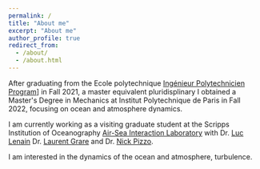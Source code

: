 ```yaml
---
permalink: /
title: "About me"
excerpt: "About me"
author_profile: true
redirect_from: 
  - /about/
  - /about.html
---
```


After graduating from the Ecole polytechnique [Ingénieur Polytechnicien Program]([https://programmes.polytechnique.edu/en/ingenieur-polytechnicien-program/ingenieur-polytechnicien-program)] in Fall 2021, a master equivalent pluridisplinary  I obtained a Master's Degree in Mechanics at Institut Polytechnique de Paris in Fall 2022, focusing on ocean and atmosphere dynamics.

I am currently working as a visiting graduate student at the Scripps Institution of Oceanography [Air-Sea Interaction Laboratory](https://airsea.ucsd.edu/) with Dr. [Luc Lenain](https://scripps.ucsd.edu/profiles/llenain) Dr. [Laurent Grare](https://scholar.google.com/citations?user=XmV-fycAAAAJ&hl=en) and Dr. [Nick Pizzo](https://sites.google.com/view/nicholaspizzo/home).

I am interested in the dynamics of the ocean and atmosphere, turbulence.
